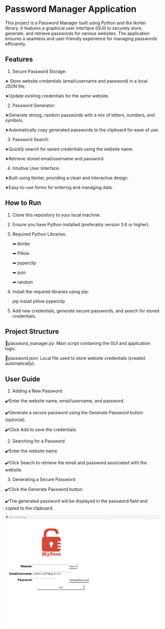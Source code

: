 
# Password Manager Application

This project is a Password Manager built using Python and the tkinter library. It features a graphical user interface (GUI) to securely store, generate, and retrieve passwords for various websites. The application ensures a seamless and user-friendly experience for managing passwords efficiently.



## Features

1. Secure Password Storage:

➤ Store website credentials (email/username and password) in a local JSON file.

➤Update existing credentials for the same website.

2. Password Generator:

➤Generate strong, random passwords with a mix of letters, numbers, and symbols.

➤Automatically copy generated passwords to the clipboard for ease of use.

3. Password Search:

➤Quickly search for saved credentials using the website name.

➤Retrieve stored email/username and password.

4. Intuitive User Interface:

➤Built using tkinter, providing a clean and interactive design.

➤Easy-to-use forms for entering and managing data.





## How to Run

1. Clone this repository to your local machine.

2. Ensure you have Python installed (preferably version 3.6 or higher).

3. Required Python Libraries: 

    ➡ tkinter
    
    ➡ Pillow
    
    ➡ pyperclip
    
    ➡ json

    ➡ random


4. Install the required libraries using pip:

   pip install pillow pyperclip

5. Add new credentials, generate secure passwords, and 
   search for stored credentials.

## Project Structure

🔑password_manager.py: Main script containing the GUI and application logic.

🔑password.json: Local file used to store website credentials (created automatically).


## User Guide

1. Adding a New Password

✔️Enter the website name, email/username, and password.

✔️Generate a secure password using the Generate Password button (optional).

✔️Click Add to save the credentials.

2. Searching for a Password

✔️Enter the website name.

✔️Click Search to retrieve the email and password associated with the website.

3. Generating a Secure Password

✔️Click the Generate Password button.

✔️The generated password will be displayed in the password field and copied to the clipboard.  


![image alt](https://github.com/AkshitMunjal/Password_Manager_Application/blob/3aa01d89e3944a615d8aaf68e9366413f4d5e05b/Password_Manager_App.png)

